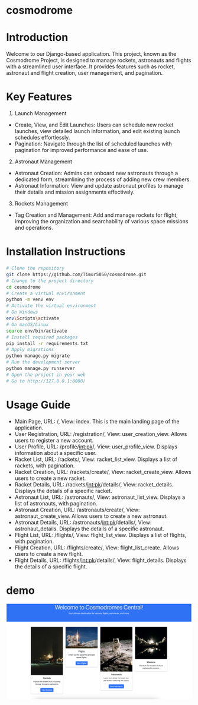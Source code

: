 # cosmodrome

# Introduction
Welcome to our Django-based application. This project, known as the Cosmodrome Project, is designed to manage rockets, astronauts and flights with a streamlined user interface. It provides features such as rocket, astronaut and flight creation, user management, and pagination.

# Key Features
1) Launch Management
- Create, View, and Edit Launches: Users can schedule new rocket launches, view detailed launch information, and edit existing launch schedules effortlessly.
- Pagination: Navigate through the list of scheduled launches with pagination for improved performance and ease of use.

2) Astronaut Management
- Astronaut Creation: Admins can onboard new astronauts through a dedicated form, streamlining the process of adding new crew members.
- Astronaut Information: View and update astronaut profiles to manage their details and mission assignments effectively.

3) Rockets Management
- Tag Creation and Management: Add and manage rockets for flight, improving the organization and searchability of various space missions and operations.

# Installation Instructions
```sh
# Clone the repository
git clone https://github.com/Timur5050/cosmodrome.git
# Change to the project directory
cd cosmodrome
# Create a virtual environment
python -m venv env
# Activate the virtual environment
# On Windows
env\Scripts\activate
# On macOS/Linux
source env/bin/activate
# Install required packages
pip install -r requirements.txt
# Apply migrations
python manage.py migrate
# Run the development server
python manage.py runserver
# Open the project in your web
# Go to http://127.0.0.1:8000/
```

# Usage Guide
- Main Page, URL: /, View: index. This is the main landing page of the application.
- User Registration, URL: /registration/, View: user_creation_view. Allows users to register a new account.
- User Profile, URL: /profile/<int:pk>/, View: user_profile_view. Displays information about a specific user.
- Racket List, URL: /rackets/, View: racket_list_view. Displays a list of rackets, with pagination.
- Racket Creation, URL: /rackets/create/, View: racket_create_view. Allows users to create a new racket.
- Racket Details, URL: /rackets/<int:pk>/details/, View: racket_details. Displays the details of a specific racket.
- Astronaut List, URL: /astronauts/, View: astronaut_list_view. Displays a list of astronauts, with pagination.
- Astronaut Creation, URL: /astronauts/create/, View: astronaut_create_view. Allows users to create a new astronaut.
- Astronaut Details, URL: /astronauts/<int:pk>/details/, View: astronaut_details. Displays the details of a specific astronaut.
- Flight List, URL: /flights/, View: flight_list_view. Displays a list of flights, with pagination.
- Flight Creation, URL: /flights/create/, View: flight_list_create. Allows users to create a new flight.
- Flight Details, URL: /flights/<int:pk>/details/, View: flight_details. Displays the details of a specific flight.


# demo
![Website Interface](demo.png)

